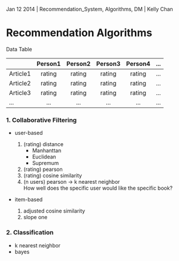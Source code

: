 Jan 12 2014 | Recommendation_System, Algorithms, DM | Kelly Chan
# Recommendation Algorithms

Data Table

|               | Person1       | Person2    | Person3    | Person4    | ...    |
| ------------- |:-------------:|:----------:|:----------:|:----------:| ------:|
| Article1      | rating        | rating     | rating     | rating     | ...    |
| Article2      | rating        | rating     | rating     | rating     | ...    |
| Article3      | rating        | rating     | rating     | rating     | ...    |
| ...           | ...           | ...        | ...        | ...        | ...    |

### 1. Collaborative Filtering
* user-based

    1. (rating) distance
        * Manhanttan
        * Euclidean
        * Supremum
    2. (rating) pearson
    3. (rating) cosine similarity
    4. (n users) pearson -> k nearest neighbor  
        How well does the specific user would like the specific book?
    
* item-based

     1. adjusted cosine similarity
     2. slope one

### 2. Classification
* k nearest neighbor
* bayes
